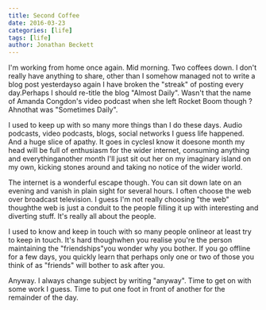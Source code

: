 ```yaml
---
title: Second Coffee
date: 2016-03-23
categories: [life]
tags: [life]
author: Jonathan Beckett
---
```


I'm working from home once again. Mid morning. Two coffees down. I don't really have anything to share, other than I somehow managed not to write a blog post yesterdayso again I have broken the "streak" of posting every day.Perhaps I should re-title the blog "Almost Daily". Wasn't that the name of Amanda Congdon's video podcast when she left Rocket Boom though ? Ahnothat was "Sometimes Daily".

I used to keep up with so many more things than I do these days. Audio podcasts, video podcasts, blogs, social networks I guess life happened. And a huge slice of apathy. It goes in cyclesI know it doesone month my head will be full of enthusiasm for the wider internet, consuming anything and everythinganother month I'll just sit out her on my imaginary island on my own, kicking stones around and taking no notice of the wider world.

The internet is a wonderful escape though. You can sit down late on an evening and vanish in plain sight for several hours. I often choose the web over broadcast television. I guess I'm not really choosing "the web" thoughthe web is just a conduit to the people filling it up with interesting and diverting stuff. It's really all about the people.

I used to know and keep in touch with so many people onlineor at least try to keep in touch. It's hard thoughwhen you realise you're the person maintaining the "friendships"you wonder why you bother. If you go offline for a few days, you quickly learn that perhaps only one or two of those you think of as "friends" will bother to ask after you.

Anyway. I always change subject by writing "anyway". Time to get on with some work I guess. Time to put one foot in front of another for the remainder of the day.